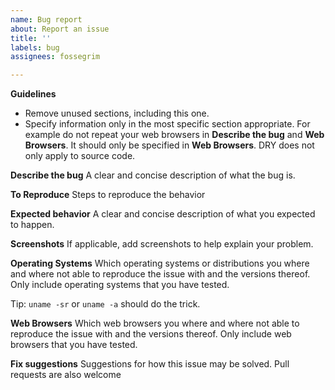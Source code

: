 ```yaml
---
name: Bug report
about: Report an issue
title: ''
labels: bug
assignees: fossegrim

---
```


**Guidelines**
- Remove unused sections, including this one.
- Specify information only in the most specific section appropriate. For example do not repeat your web browsers in **Describe the bug** and **Web Browsers**. It should only be specified in **Web Browsers**. DRY does not only apply to source code.

**Describe the bug**
A clear and concise description of what the bug is.

**To Reproduce**
Steps to reproduce the behavior

**Expected behavior**
A clear and concise description of what you expected to happen.

**Screenshots**
If applicable, add screenshots to help explain your problem.

**Operating Systems**
Which operating systems or distributions you where and where not able to reproduce the issue with and the versions thereof. Only include operating systems that you have tested.

Tip: `uname -sr` or `uname -a` should do the trick.

**Web Browsers**
Which web browsers you where and where not able to reproduce the issue with and the versions thereof. Only include web browsers that you have tested.

**Fix suggestions**
Suggestions for how this issue may be solved. Pull requests are also welcome
